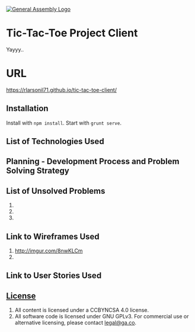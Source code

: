 [![General Assembly Logo](https://camo.githubusercontent.com/1a91b05b8f4d44b5bbfb83abac2b0996d8e26c92/687474703a2f2f692e696d6775722e636f6d2f6b6538555354712e706e67)](https://generalassemb.ly/education/web-development-immersive)

# Tic-Tac-Toe Project Client

Yayyy..

# URL

https://rlarsonil71.github.io/tic-tac-toe-client/

## Installation

Install with `npm install`.
Start with `grunt serve`.

## List of Technologies Used


## Planning - Development Process and Problem Solving Strategy


## List of Unsolved Problems

1.
2.
3.

## Link to Wireframes Used

1.  http://imgur.com/8nwKLCm
2.


## Link to User Stories Used


## [License](LICENSE)

1.  All content is licensed under a CC­BY­NC­SA 4.0 license.
1.  All software code is licensed under GNU GPLv3. For commercial use or
    alternative licensing, please contact legal@ga.co.

